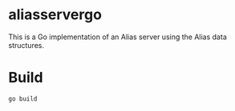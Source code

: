 aliasservergo
=============

This is a Go implementation of an Alias server using the Alias data structures.

Build
=====

    go build
